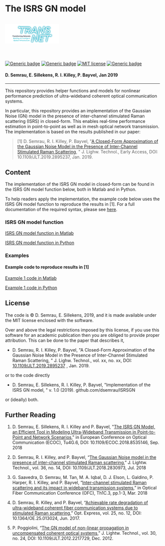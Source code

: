 <h1>The ISRS GN model &emsp;&emsp;&emsp;&emsp;&emsp;&emsp;&emsp;&emsp;&emsp;&emsp;&emsp;&emsp;&emsp;<img src="transnet.png" alt="TRANSNET" width="175"/></h1>&nbsp;

[![Generic badge](https://img.shields.io/badge/version-1.0-<COLOR>.svg)](https://shields.io/)
[![Generic badge](https://img.shields.io/badge/implementation-Matlab/Python-blue.svg)](https://shields.io/)
[![MIT license](https://img.shields.io/badge/License-MIT-blue.svg)](https://lbesson.mit-license.org/)
[![Generic badge](https://img.shields.io/badge/doi:-10.1109/JLT.2019.2895237-blue.svg)](https://doi.org/10.1109/JLT.2019.2895237) 
#### D. Semrau, E. Sillekens, R. I. Killey, P. Bayvel, Jan 2019
----
This repository provides helper functions and models for nonlinear performance prediction of ultra-wideband coherent optical communication systems. 

In particular, this repository provides an implementation of the Gaussian Noise (GN) model in the presence of inter-channel stimulated Raman scattering (ISRS) in closed-form. This enables real-time performance estimation in point-to-point as well as in mesh optical network transmission. The implementation is based on the results published in our paper:

> [1] D. Semrau, R. I. Killey, P. Bayvel, "[A Closed-Form Approximation of the Gaussian Noise Model in the Presence of Inter-Channel Stimulated Raman Scattering](https://ieeexplore.ieee.org/document/8625492), " J. Lighw. Technol., Early Access, DOI: 10.1109/JLT.2019.2895237, Jan. 2019.

## Content

The implementation of the ISRS GN model in closed-form can be found in the ISRS GN model function below, both in Matlab and in Python. 

To help readers apply the implementation, the example code below uses the ISRS GN model function to reproduce the results in [1]. For a full documentation of the required syntax, please see [here](Functions/ISRSGNmodel.md).
### ISRS GN model function

[ISRS GN model function in Matlab](Functions/Matlab/ISRSGNmodel.m)

[ISRS GN model function in Python](Functions/Python/ISRSGNmodel.py)

### Examples

#### Example code to reproduce results in [1]

[Example 1 code in Matlab](Examples/Python/Example1.ipynb)

[Example 1 code in Python](Examples/Matlab/Example1.m)

## License 
The code is &copy; D. Semrau, E. Sillekens, 2019, and it is made available under the MIT license enclosed with the software. 

Over and above the legal restrictions imposed by this license, if you use this software for an academic publication then you are obliged to provide proper attribution. This can be done to the paper that describes it, 

* D. Semrau, R. I. Killey, P. Bayvel, "A Closed-Form Approximation of the Gaussian Noise Model in the Presence of Inter-Channel Stimulated Raman Scattering, " J. Lighw. Technol., vol. xx, no. xx, DOI: [10.1109/JLT.2019.2895237](https://doi.org/10.1109/JLT.2019.2895237) , Jan. 2019. 

or to the code directly

* D. Semrau, E. Sillekens, R. I. Killey, P. Bayvel, "Implementation of the ISRS GN model, " v. 1.0 (2019). github.com/dsemrau/ISRSGN

or (ideally) both. 

## Further Reading 

1. D. Semrau, E. Sillekens, R. I. Killey and P. Bayvel, "[The ISRS GN Model, an Efficient Tool in Modeling Ultra-Wideband Transmission in Point-to-Point and Network Scenarios](https://ieeexplore.ieee.org/document/8535146)," in European Conference on Optical Communication (ECOC), Tu4G.6, DOI: 10.1109/ECOC.2018.8535146, Sep. 2018

2. D. Semrau, R. I. Killey, and P. Bayvel, “[The Gaussian Noise model in the presence of inter-channel stimulated Raman scattering](https://ieeexplore.ieee.org/document/8351897),” J. Lightw.
Technol., vol. 36, no. 14, DOI: 10.1109/JLT.2018.2830973, Jul. 2018

3. G. Saavedra, D. Semrau, M. Tan, M. A. Iqbal, D. J. Elson, L. Galdino,
P. Harper, R. I. Killey, and P. Bayvel, “[Inter-channel stimulated Raman
scattering and its impact in wideband transmission systems](https://ieeexplore.ieee.org/document/8386214),” in Optical
Fiber Communication Conference (OFC), Th1C.3, pp.1-3, Mar. 2018

4. D. Semrau, R. Killey, and P. Bayvel, “[Achievable rate degradation of
ultra-wideband coherent fiber communication systems due to stimulated
Raman scattering](https://www.osapublishing.org/oe/abstract.cfm?uri=oe-25-12-13024),” Opt. Express, vol. 25, no. 12, DOI: 10.1364/OE.25.013024,
Jun. 2017.

5. P. Poggiolini, “[The GN model of non-linear propagation in uncompensated
coherent optical systems](https://ieeexplore.ieee.org/document/6296670),” J. Lightw. Technol., vol. 30, no. 24, DOI: 10.1109/JLT.2012.2217729, Dec. 2012.